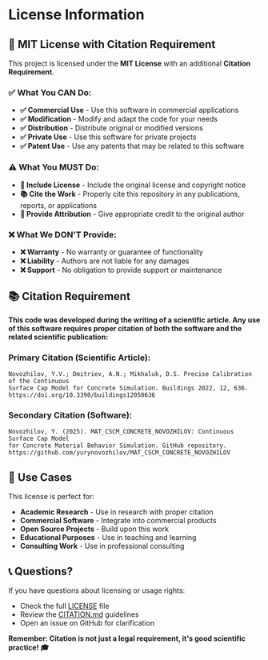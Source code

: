 # License Information

## 📄 MIT License with Citation Requirement

This project is licensed under the **MIT License** with an additional **Citation Requirement**.

### ✅ What You CAN Do:

- **✅ Commercial Use** - Use this software in commercial applications
- **✅ Modification** - Modify and adapt the code for your needs
- **✅ Distribution** - Distribute original or modified versions
- **✅ Private Use** - Use this software for private projects
- **✅ Patent Use** - Use any patents that may be related to this software

### ⚠️ What You MUST Do:

- **📝 Include License** - Include the original license and copyright notice
- **📚 Cite the Work** - Properly cite this repository in any publications, reports, or applications
- **🔗 Provide Attribution** - Give appropriate credit to the original author

### ❌ What We DON'T Provide:

- **❌ Warranty** - No warranty or guarantee of functionality
- **❌ Liability** - Authors are not liable for any damages
- **❌ Support** - No obligation to provide support or maintenance

## 📚 Citation Requirement

**This code was developed during the writing of a scientific article. Any use of this software requires proper citation of both the software and the related scientific publication:**

### Primary Citation (Scientific Article):
```
Novozhilov, Y.V.; Dmitriev, A.N.; Mikhaluk, D.S. Precise Calibration of the Continuous 
Surface Cap Model for Concrete Simulation. Buildings 2022, 12, 636. 
https://doi.org/10.3390/buildings12050636
```

### Secondary Citation (Software):
```
Novozhilov, Y. (2025). MAT_CSCM_CONCRETE_NOVOZHILOV: Continuous Surface Cap Model 
for Concrete Material Behavior Simulation. GitHub repository. 
https://github.com/yurynovozhilov/MAT_CSCM_CONCRETE_NOVOZHILOV
```

## 🎯 Use Cases

This license is perfect for:
- **Academic Research** - Use in research with proper citation
- **Commercial Software** - Integrate into commercial products
- **Open Source Projects** - Build upon this work
- **Educational Purposes** - Use in teaching and learning
- **Consulting Work** - Use in professional consulting

## 📞 Questions?

If you have questions about licensing or usage rights:
- Check the full [LICENSE](LICENSE) file
- Review the [CITATION.md](CITATION.md) guidelines
- Open an issue on GitHub for clarification

**Remember: Citation is not just a legal requirement, it's good scientific practice! 🎓**